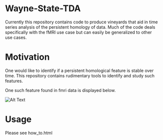 # Wayne-State-TDA
Currently this repository contains code to produce vineyards that aid in time series analysis of the persistent homology of data. Much of the code deals specifically with the fMRI use case but can easily be generalized to other use cases.

# Motivation 
One would like to identify if a persistent homological feature is stable over time. This repository contains rudimentary tools to identify and study such features.

One such feature found in fmri data is displayed below. 

![Alt Text](4775.gif)


# Usage

Please see how_to.html 
